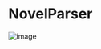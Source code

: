 # NovelParser

![image](https://user-images.githubusercontent.com/26045342/191115639-9e0fe050-9d52-4662-b011-2a846518f831.png)
